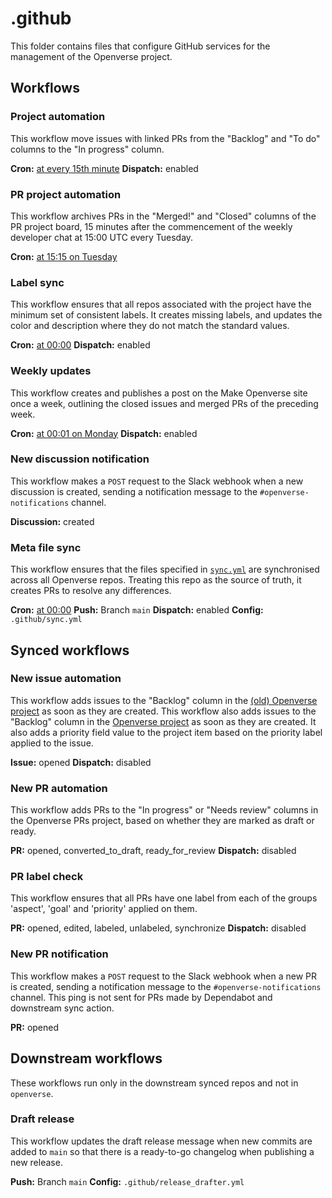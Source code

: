 # .github

This folder contains files that configure GitHub services for the management of
the Openverse project.

## Workflows

### Project automation

This workflow move issues with linked PRs from the "Backlog" and "To do" columns
to the "In progress" column.

**Cron:** [at every 15th minute](https://crontab.guru/#*/15_*_*_*_*)
**Dispatch:** enabled

### PR project automation

This workflow archives PRs in the "Merged!" and "Closed" columns of the PR
project board, 15 minutes after the commencement of the weekly developer chat at
15:00 UTC every Tuesday.

**Cron:** [at 15:15 on Tuesday](https://crontab.guru/#15_15_*_*_2)

### Label sync

This workflow ensures that all repos associated with the project have the
minimum set of consistent labels. It creates missing labels, and updates the
color and description where they do not match the standard values.

**Cron:** [at 00:00](https://crontab.guru/#0_0_*_*_*)
**Dispatch:** enabled

### Weekly updates

This workflow creates and publishes a post on the Make Openverse site once a
week, outlining the closed issues and merged PRs of the preceding week.

**Cron:** [at 00:01 on Monday](https://crontab.guru/#1_0_*_*_1)
**Dispatch:** enabled

### New discussion notification

This workflow makes a `POST` request to the Slack webhook when a new discussion
is created, sending a notification message to the `#openverse-notifications`
channel.

**Discussion:** created

### Meta file sync

This workflow ensures that the files specified in [`sync.yml`](sync.yml) are
synchronised across all Openverse repos. Treating this repo as the source of
truth, it creates PRs to resolve any differences.

**Cron:** [at 00:00](https://crontab.guru/#0_0_*_*_*)
**Push:** Branch `main`
**Dispatch:** enabled
**Config:** `.github/sync.yml`

## Synced workflows

### New issue automation

This workflow adds issues to the "Backlog" column in the [(old) Openverse project](https://github.com/orgs/WordPress/projects/3/) as
soon as they are created.
This workflow also adds issues to the "Backlog" column in the
 [Openverse project](https://github.com/orgs/WordPress/projects/75/) as soon as they are created. It also adds a priority field
value to the project item based on the priority label applied to the issue.

**Issue:** opened
**Dispatch:** disabled

### New PR automation

This workflow adds PRs to the "In progress" or "Needs review" columns in the
Openverse PRs project, based on whether they are marked as draft or ready.

**PR:** opened, converted_to_draft, ready_for_review
**Dispatch:** disabled

### PR label check

This workflow ensures that all PRs have one label from each of the groups
'aspect', 'goal' and 'priority' applied on them.

**PR:** opened, edited, labeled, unlabeled, synchronize
**Dispatch:** disabled

### New PR notification

This workflow makes a `POST` request to the Slack webhook when a new PR is
created, sending a notification message to the `#openverse-notifications`
channel. This ping is not sent for PRs made by Dependabot and downstream sync
action.

**PR:** opened

## Downstream workflows

These workflows run only in the downstream synced repos and not in `openverse`.

### Draft release

This workflow updates the draft release message when new commits are added to
`main` so that there is a ready-to-go changelog when publishing a new release.

**Push:** Branch `main`
**Config:** `.github/release_drafter.yml`
